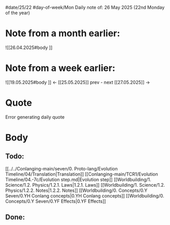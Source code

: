
#date/25/22
#day-of-week/Mon
Daily note of: 26 May 2025 (22nd Monday of the year)

# Note from a month earlier:
![[26.04.2025#body ]]

# Note from a week earlier:
![[19.05.2025#body ]]
 <- [[25.05.2025]] prev - next [[27.05.2025]] ->
# Quote

Error generating daily quote
# Body

## Todo:

[[../../Conlanging-main/seven/0. Proto-lang/Evolution Timeline/04/Translation|Translation]]
[[Conlanging-main/TCR1/Evolution Timeline/04.-7c/Evolution step.md|Evolution step]]
[[Worldbuilding/1. Science/1.2. Physics/1.2.1. Laws|1.2.1. Laws]]
[[Worldbuilding/1. Science/1.2. Physics/1.2.2. Notes|1.2.2. Notes]]
[[Worldbuilding/0. Concepts/0.Y Seven/0.YH Conlang concepts|0.YH Conlang concepts]]
[[Worldbuilding/0. Concepts/0.Y Seven/0.YF Effects|0.YF Effects]]
## Done: